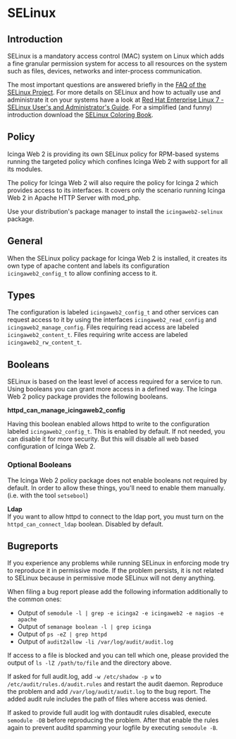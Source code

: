 # SELinux <a id="selinux"></a>

## Introduction <a id="selinux-introduction"></a>

SELinux is a mandatory access control (MAC) system on Linux which adds a fine granular permission system for access
to all resources on the system such as files, devices, networks and inter-process communication.

The most important questions are answered briefly in the [FAQ of the SELinux Project](https://selinuxproject.org/page/FAQ).
For more details on SELinux and how to actually use and administrate it on your systems have a look at
[Red Hat Enterprise Linux 7 - SELinux User's and Administrator's Guide](https://access.redhat.com/documentation/en-US/Red_Hat_Enterprise_Linux/7/html/SELinux_Users_and_Administrators_Guide/index.html).
For a simplified (and funny) introduction download the [SELinux Coloring Book](https://github.com/mairin/selinux-coloring-book).


## Policy <a id="selinux-policy"></a>

Icinga Web 2 is providing its own SELinux policy for RPM-based systems running the targeted policy
which confines Icinga Web 2 with support for all its modules.

The policy for Icinga Web 2 will also require the policy for Icinga 2 which provides access to its interfaces.
It covers only the scenario running Icinga Web 2 in Apache HTTP Server with mod_php.

Use your distribution's package manager to install the `icingaweb2-selinux` package.

## General <a id="selinux-policy-general"></a>

When the SELinux policy package for Icinga Web 2 is installed, it creates its own type of apache content and labels its
configuration `icingaweb2_config_t` to allow confining access to it.

## Types <a id="selinux-policy-types"></a>

The configuration is labeled `icingaweb2_config_t` and other services can request access to it by using the interfaces
`icingaweb2_read_config` and `icingaweb2_manage_config`.
Files requiring read access are labeled `icingaweb2_content_t`. Files requiring write access are labeled
`icingaweb2_rw_content_t`.

## Booleans <a id="selinux-policy-booleans"></a>

SELinux is based on the least level of access required for a service to run. Using booleans you can grant more access in
a defined way. The Icinga Web 2 policy package provides the following booleans.

**httpd_can_manage_icingaweb2_config**

Having this boolean enabled allows httpd to write to the configuration labeled `icingaweb2_config_t`. This is enabled by
default. If not needed, you can disable it for more security. But this will disable all web based configuration of
Icinga Web 2.

### Optional Booleans <a id="selinux-optional-booleans"></a>

The Icinga Web 2 policy package does not enable booleans not required by default. In order to allow these things,
you'll need to enable them manually. (i.e. with the tool `setsebool`)

**Ldap**  
If you want to allow httpd to connect to the ldap port, you must turn on the `httpd_can_connect_ldap` boolean.
Disabled by default.

## Bugreports <a id="selinux-bugreports"></a>

If you experience any problems while running SELinux in enforcing mode try to reproduce it in permissive mode. If the
problem persists, it is not related to SELinux because in permissive mode SELinux will not deny anything.

When filing a bug report please add the following information additionally to the common ones:

* Output of `semodule -l | grep -e icinga2 -e icingaweb2 -e nagios -e apache`
* Output of `semanage boolean -l | grep icinga`
* Output of `ps -eZ | grep httpd`
* Output of `audit2allow -li /var/log/audit/audit.log`

If access to a file is blocked and you can tell which one, please provided the output of `ls -lZ /path/to/file` and the
directory above.

If asked for full audit.log, add `-w /etc/shadow -p w` to `/etc/audit/rules.d/audit.rules` and restart the audit daemon.
Reproduce the problem and add `/var/log/audit/audit.log` to the bug report. The added audit rule includes
the path of files where access was denied.

If asked to provide full audit log with dontaudit rules disabled, execute `semodule -DB` before reproducing the problem.
After that enable the rules again to prevent auditd spamming your logfile by executing `semodule -B`.
